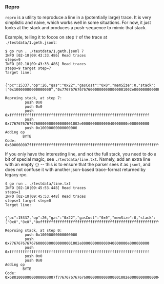 ### Repro

`repro` is a utility to reproduce a line in a (potentially large) trace. It is very 
simplistic and naive, which works well in some situations. For now, it just looks
at the stack and produces a push-sequence to mimic that stack. 

Example, telling it to focos on step `7` of the trace at `./testdata/1.geth.jsonl`:

```
$ go run . ./testdata/1.geth.jsonl 7 
INFO [02-10|09:43:33.486] Read traces                              steps=9
INFO [02-10|09:43:33.486] Read traces                              steps=9 target step=7
Target line:

        {"pc":15337,"op":26,"gas":"0x22","gasCost":"0x0","memSize":0,"stack":["0x10000000000000000","0x77676767676760000000000000001002e000000000000040000000e000000000","0xffffffffffffffffffffffffffffffffffffffffffffffffffffffffffffffff","0x0","0x0"],"depth":1,"refund":0,"opName":"BYTE"}

Reproing stack, at step 7: 
         push 0x0
         push 0x0
         push 0xffffffffffffffffffffffffffffffffffffffffffffffffffffffffffffffff
         push 0x77676767676760000000000000001002e000000000000040000000e000000000
         push 0x10000000000000000
Adding op
        BYTE
Code: 0x600060007fffffffffffffffffffffffffffffffffffffffffffffffffffffffffffffffff7f77676767676760000000000000001002e000000000000040000000e000000000680100000000000000001a
```

If you only have the interesting line, and not the full stack, you need to do a bit of special magic, see `./testdata/line.txt`. 
Namely, add an extra line with an empty `{}` -- this is to ensure that the parser sees it as `jsonl`, and does not 
confuse it with another json-based trace-format returned by  legacy rpc. 

```
$ go run . ./testdata/line.txt 
INFO [02-10|09:45:53.448] Read traces                              steps=1
INFO [02-10|09:45:53.448] Read traces                              steps=1 target step=0
Target line:

        {"pc":15337,"op":26,"gas":"0x22","gasCost":"0x0","memSize":0,"stack":["0x0","0x0","0xffffffffffffffffffffffffffffffffffffffffffffffffffffffffffffffff","0x77676767676760000000000000001002e000000000000040000000e000000000","0x10000000000000000"],"depth":1,"refund":0,"opName":"BYTE"}

Reproing stack, at step 0: 
         push 0x10000000000000000
         push 0x77676767676760000000000000001002e000000000000040000000e000000000
         push 0xffffffffffffffffffffffffffffffffffffffffffffffffffffffffffffffff
         push 0x0
         push 0x0
Adding op
        BYTE
Code: 0x680100000000000000007f77676767676760000000000000001002e000000000000040000000e0000000007fffffffffffffffffffffffffffffffffffffffffffffffffffffffffffffffff600060001a
```